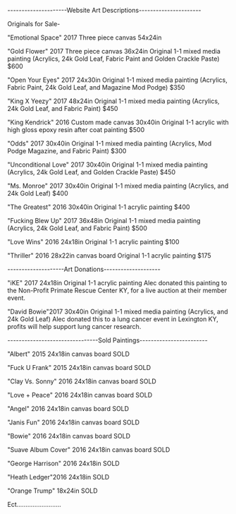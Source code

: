 ---------------------Website Art Descriptions----------------------

Originals for Sale-

"Emotional Space" 2017 
Three piece canvas 54x24in

"Gold Flower" 2017
Three piece canvas 36x24in
Original 1-1 mixed media painting 
(Acrylics, 24k Gold Leaf, Fabric Paint and Golden Crackle Paste)
$600

"Open Your Eyes" 2017
24x30in
Original 1-1 mixed media painting
(Acrylics, Fabric Paint, 24k Gold Leaf, and Magazine Mod Podge)
$350

"King X Yeezy" 2017
48x24in
Original 1-1 mixed media painting
(Acrylics, 24k Gold Leaf, and Fabric Paint)
$450

"King Kendrick" 2016
Custom made canvas 30x40in
Original 1-1 acrylic with high gloss epoxy resin after coat painting
$500

"Odds" 2017
30x40in
Original 1-1 mixed media painting
(Acrylics, Mod Podge Magazine, and Fabric Paint)
$300

"Unconditional Love" 2017
30x40in
Original 1-1 mixed media painting
(Acrylics, 24k Gold Leaf, and Golden Crackle Paste)
$450

"Ms. Monroe" 2017
30x40in
Original 1-1 mixed media painting
(Acrylics, and 24k Gold Leaf)
$400

"The Greatest" 2016
30x40in
Original 1-1 acrylic painting
$400

"Fucking Blew Up" 2017
36x48in
Original 1-1 mixed media painting
(Acrylics, 24k Gold Leaf, and Fabric Paint)
$500

"Love Wins" 2016
24x18in
Original 1-1 acrylic painting
$100

"Thriller" 2016
28x22in canvas board
Original 1-1 acrylic painting
$175

--------------------Art Donations--------------------

"iKE" 2017
24x18in
Original 1-1 acrylic painting 
Alec donated this painting to the Non-Profit Primate Rescue Center KY, for a live auction at their member event.

"David Bowie"2017
30x40in
Original 1-1 mixed media painting
(Acrylics, and 24k Gold Leaf)
Alec donated this to a lung cancer event in Lexington KY, profits will help support lung cancer research.

--------------------------------Sold Paintings------------------------

"Albert" 2015
24x18in canvas board
SOLD

"Fuck U Frank" 2015
24x18in canvas board 
SOLD

"Clay Vs. Sonny" 2016
24x18in canvas board
SOLD

"Love + Peace" 2016
24x18in canvas board
SOLD

"Angel" 2016
24x18in canvas board
SOLD

"Janis Fun" 2016
24x18in canvas board 
SOLD

"Bowie" 2016
24x18in canvas board
SOLD

"Suave Album Cover" 2016
24x18in canvas board
SOLD

"George Harrison" 2016
24x18in 
SOLD

"Heath Ledger"2016
24x18in
SOLD

"Orange Trump"
18x24in
SOLD

Ect.........................